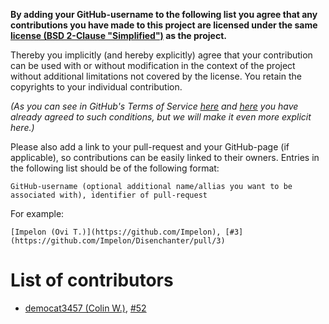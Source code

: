 **By adding your GitHub-username to the following list
you agree that any contributions you have made to this project
are licensed under the same [license (BSD 2-Clause "Simplified")](LICENSE) as the project.**

Thereby you implicitly (and hereby explicitly) agree that
your contribution can be used with or without modification
in the context of the project without additional limitations
not covered by the license.
You retain the copyrights to your individual contribution.

_(As you can see in GitHub's Terms of Service [here](https://docs.github.com/en/github/site-policy/github-terms-of-service#3-ownership-of-content-right-to-post-and-license-grants) and [here](https://docs.github.com/en/github/site-policy/github-terms-of-service#6-contributions-under-repository-license) you have already agreed to such conditions, but we will make it even more explicit here.)_

Please also add a link to your pull-request and your GitHub-page (if applicable),
so contributions can be easily linked to their owners.
Entries in the following list should be of the following format:
```
GitHub-username (optional additional name/allias you want to be associated with), identifier of pull-request
```
For example:
```
[Impelon (Ovi T.)](https://github.com/Impelon), [#3](https://github.com/Impelon/Disenchanter/pull/3)
```

List of contributors
====================
* [democat3457 (Colin W.)](https://github.com/democat3457), [#52](https://github.com/Impelon/Disenchanter/pull/52)


